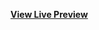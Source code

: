 **[View Live Preview](https://htmlpreview.github.io/?https://github.com/angshengyang/Final_BTIS3063_2020B_B180226C/blob/master/B180226C.html)**







